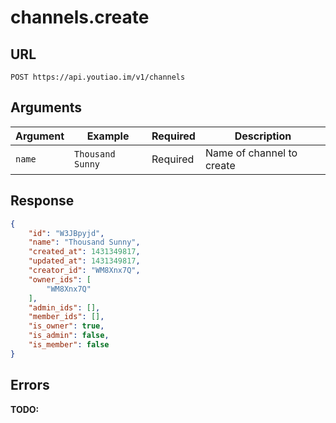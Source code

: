 # channels.create

## URL

`POST https://api.youtiao.im/v1/channels`

## Arguments

| Argument | Example          | Required | Description               |
| -------- | ---------------- | -------- | ------------------------- |
| `name`   | `Thousand Sunny` | Required | Name of channel to create |

## Response

```json
{
    "id": "W3JBpyjd",
    "name": "Thousand Sunny",
    "created_at": 1431349817,
    "updated_at": 1431349817,
    "creator_id": "WM8Xnx7Q",
    "owner_ids": [
        "WM8Xnx7Q"
    ],
    "admin_ids": [],
    "member_ids": [],
    "is_owner": true,
    "is_admin": false,
    "is_member": false
}
```

## Errors

**TODO:**
